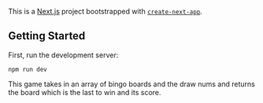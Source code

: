 This is a [Next.js](https://nextjs.org/) project bootstrapped with [`create-next-app`](https://github.com/vercel/next.js/tree/canary/packages/create-next-app).

## Getting Started

First, run the development server:

```
npm run dev

```

This game takes in an array of bingo boards and the draw nums and returns the board which is the last to win and its score. 